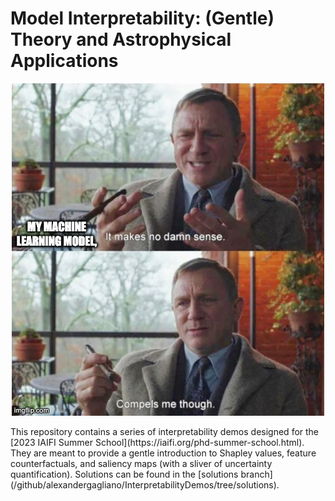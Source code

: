 # Model Interpretability: (Gentle) Theory and Astrophysical Applications
<p align="center">
  <img src="images/img1.jpeg" />
</p>
This repository contains a series of interpretability demos designed for the [2023 IAIFI Summer School](https://iaifi.org/phd-summer-school.html). They are meant to provide a gentle introduction to Shapley values, feature counterfactuals, and saliency maps (with a sliver of uncertainty quantification). Solutions can be found in the [solutions branch](/github/alexandergagliano/InterpretabilityDemos/tree/solutions).
